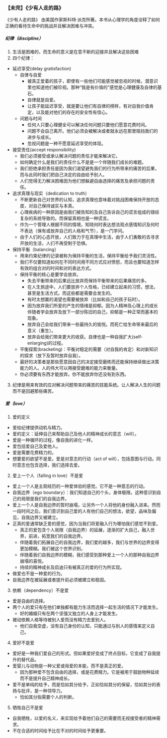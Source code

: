 ### 【未完】《少有人走的路》

《少有人走的路》 由美国作家斯科特·派克所著。本书从心理学的角度诠释了如何正确的看待生命中的挑战并且解决困难与冲突。

##### 纪律（discipline）
1. 生活是困难的，而生命的意义是在意不断的迎接并且解决这些困难
2. 四个纪律：
  - 延迟享受(delay gratisfaction)
    - 自律与自爱
      - 被真正爱着的孩子，即使有一些他们可能感觉被忽视的时候，潜意识里也知道他们被珍视。那种“我是有价值的”感觉是心理健康及自律的基石。
      - 自律就是自爱。
      - 让孩子能延迟享受，就是要让他们有自律的榜样，有对自我价值肯定，以及能对他们的存在的安全性有信心。
    - 问题与时间
      - 任何人只要心理健全可以解决任何问题只要他们愿意花费时间。
      - 问题不会自己离开。他们必须会被解决或者就永远在那里阻挡我们的进步与成长。
      - 忽视问题是一种不愿意延迟享受的体现。
  - 接受责任(accept responsibility)
    - 我们必须接受或承认解决问题的责任才能来解决它。
    - 如何确定什么是我们的责任什么不是是一个伴随我们成长的难题。
    - 我们拒绝承担责任是因为我们渴望避免我们的行为所带来的痛苦的后果，而与此同时我们把自己决定的自由给予别人。
    - 人们觉得无力解决困难因为他们想躲避自由选择的痛苦及承担问题的责任。
  - 追求真理与现实（dedication to truth）
    - 不断更新自己对世界的认知，追求真理也意味着对挑战困难保持开放的态度，对自己保持诚实与本真。
    - 心理疾病的一种原因是由我们被告知的及自己告诉自己的谎言组成的错综复杂的系统导致的。而保留真相也是一种谎言。
    - 作为一个管理人根据不同的情境，知晓何时表达想法观点感情知识及何时不表达（保有或放弃自己的人格和气节），是一门学问。
    - 由于人们的心态开放，人们致力于在真理中生活，由于人们勇敢的去寻求开放的生活，人们不再受制于恐惧。
  - 保持平衡（balancing）
    - 用来约束纪律的记录被称为保持平衡的生活，保持平衡给予我们灵活性。
    - 我们不仅要知道如何在不同时间用不同方式应对愤怒，而且也要知道怎样有效的组合对的时间和对的表达方式。
    - 保持平衡的核心是要学会放弃。
      - 失去平衡带来的后果远比放弃而保持平衡带来的后果痛苦的多。
      - 在人生旅途中，人们要放弃个人性格，已经建立起来的习惯，想法，甚至是生活方式。而这些都是需要会发生的。
      - 有时太想赢的渴望也需要被放弃（比如和自己的孩子玩时）。
      - 因为放弃我们所爱的产生的情绪是抑郁。因为人精神及心理上的成长伴随者学会放弃及放下一部分陈旧的自己，抑郁是一种正常而基本的现象。
      - 放弃自己会给我们带来一些最持久的愉悦。而死亡给生命带来最后的意义（重生）。
      - 放弃会给我们带来更大的收获。自律也是一种自我扩大(self-enlarging)的过程。
    - 平衡探索(bracketing)：平衡对稳定的需要（对自我的肯定）和对新知识的探求（放下及暂时放弃自我）。
    - 最好的决策者是那些愿意因自己的决定接受磨练而还能保持继续做出决策能力的人。人的伟大可以用接受磨难的能力来衡量。
    - 你必须要有东西才能放弃。你不能放弃你还没有到东西。
3. 纪律是用来有效的应对解决问题带来的痛苦的技能系统。让人解决人生的问题而不是回避那些痛苦。

##### 爱（love）
1. 爱的定义
  - 爱给纪律提供动机与精力。
  - 爱的定义：延伸自己来帮助自己及他人的精神成长的意志（will）。
  - 爱是一种循环的过程，像自我的进化一样。
  - 爱包括爱自己及爱他人。
  - 爱是需要花费精力的。
  - 想要爱的欲望不是爱。爱是对意志的行动（act of will），包括意图与行动。同时意志也包含选择，我们选择去爱。
2. 爱上一个人（falling in love）不是爱
  - 爱上一个人是主观经历的一种爱体验的感觉。它不是一种意志的行动。
  - 自我边界（ego boundary）：我们知道自己的个头，身体极限。这种意识到自己的局限是我们的自我边界。
  - 爱上一个人是自我边界的暂时崩塌，让另外一个人将他的身份融入进来。然而一段时间之后，我们意识到自己爱的人有他们自己的想法，欲望，品味及偏见，自我边界又被建立。
  - 正真的爱通常缺乏爱的感觉，因为当我们将爱融入行为哪怕我们感觉不到爱。
    - 真正的爱包含个人局限（自我边界）的延展，逐渐的扩大自己，融入世界，前进，拓宽我们的自我边界。
    - 伴随着我们拓展自己的自我边界，我们爱的越多，我们与世界的边界变得更加模糊。我们被这个世界识别。
    - 伴随着我们自我边界的模糊，我们感受到那种爱上一个人的那种自我边界崩塌的喜悦。
    - 持续的精神成长及启迪只有被真正的爱的行为所实现。
  - 做爱也不是一种爱的行为。
  - 自我边界在被延展或者提升前必须被建立和稳固。
3. 依赖（dependency）不是爱
  - 爱是自由的选择。
  - 两个人的爱只有在他们单独都有能力生活而选择一起生活的情况下才能发生。
    - 好的婚姻只有在两个坚强又独立的人身上才能发生。
  - 被动依赖人格等待被别人爱而没有精力去爱别人。
    - 他们自我空虚，没有自己身份的认知，只能通过与别人的感情来定义自己。
4. 爱好不是爱
  - 爱好是一种我们爱自己的形式。但如果爱好变成了终点目标，它变成了自我提升的替代品。
  - 爱婴儿与动物是一种父爱或母爱的本能，而不是真正的爱。
    - 因为那种爱不包含自由的选择，或是花费精力。它是被用于鼓励物种延续而不是提升自己精神成长。
  - 爱不是单纯的给予，而是恰如其分给予，正如恰如其分的保留，恰如其分的表扬与批评，是一种领导力。
    - 恰如其分指需要个人的判断。
5. 牺牲自己不是爱
  - 自我牺牲，以爱的名义，来实现给予着他们自己的需要而无视接受者的精神需求。
  - 不在合适的时间给予比在不对的时间给予更重要。
